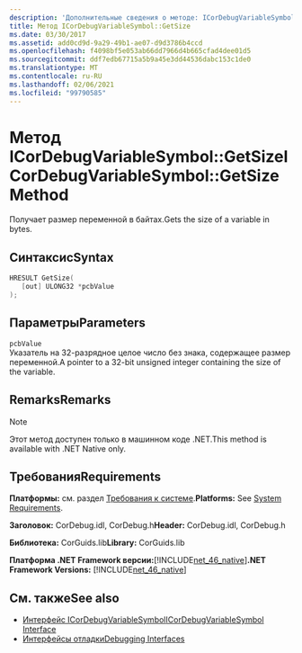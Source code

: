 ```yaml
---
description: 'Дополнительные сведения о методе: ICorDebugVariableSymbol:: resize'
title: Метод ICorDebugVariableSymbol::GetSize
ms.date: 03/30/2017
ms.assetid: add0cd9d-9a29-49b1-ae07-d9d3786b4ccd
ms.openlocfilehash: f4098bf5e053ab66dd7966d4b665cfad4dee01d5
ms.sourcegitcommit: ddf7edb67715a5b9a45e3dd44536dabc153c1de0
ms.translationtype: MT
ms.contentlocale: ru-RU
ms.lasthandoff: 02/06/2021
ms.locfileid: "99790585"
---
```

# <a name="icordebugvariablesymbolgetsize-method"></a><span data-ttu-id="49b67-103">Метод ICorDebugVariableSymbol::GetSize</span><span class="sxs-lookup"><span data-stu-id="49b67-103">ICorDebugVariableSymbol::GetSize Method</span></span>

<span data-ttu-id="49b67-104">Получает размер переменной в байтах.</span><span class="sxs-lookup"><span data-stu-id="49b67-104">Gets the size of a variable in bytes.</span></span>  
  
## <a name="syntax"></a><span data-ttu-id="49b67-105">Синтаксис</span><span class="sxs-lookup"><span data-stu-id="49b67-105">Syntax</span></span>  
  
```cpp  
HRESULT GetSize(  
   [out] ULONG32 *pcbValue  
);  
```  
  
## <a name="parameters"></a><span data-ttu-id="49b67-106">Параметры</span><span class="sxs-lookup"><span data-stu-id="49b67-106">Parameters</span></span>  

 `pcbValue`  
 <span data-ttu-id="49b67-107">Указатель на 32-разрядное целое число без знака, содержащее размер переменной.</span><span class="sxs-lookup"><span data-stu-id="49b67-107">A pointer to a 32-bit unsigned integer containing the size of the variable.</span></span>  
  
## <a name="remarks"></a><span data-ttu-id="49b67-108">Remarks</span><span class="sxs-lookup"><span data-stu-id="49b67-108">Remarks</span></span>  
  
> [!NOTE]
> <span data-ttu-id="49b67-109">Этот метод доступен только в машинном коде .NET.</span><span class="sxs-lookup"><span data-stu-id="49b67-109">This method is available with .NET Native only.</span></span>  
  
## <a name="requirements"></a><span data-ttu-id="49b67-110">Требования</span><span class="sxs-lookup"><span data-stu-id="49b67-110">Requirements</span></span>  

 <span data-ttu-id="49b67-111">**Платформы:** см. раздел [Требования к системе](../../get-started/system-requirements.md).</span><span class="sxs-lookup"><span data-stu-id="49b67-111">**Platforms:** See [System Requirements](../../get-started/system-requirements.md).</span></span>  
  
 <span data-ttu-id="49b67-112">**Заголовок:** CorDebug.idl, CorDebug.h</span><span class="sxs-lookup"><span data-stu-id="49b67-112">**Header:** CorDebug.idl, CorDebug.h</span></span>  
  
 <span data-ttu-id="49b67-113">**Библиотека:** CorGuids.lib</span><span class="sxs-lookup"><span data-stu-id="49b67-113">**Library:** CorGuids.lib</span></span>  
  
 <span data-ttu-id="49b67-114">**Платформа .NET Framework версии:**[!INCLUDE[net_46_native](../../../../includes/net-46-native-md.md)]</span><span class="sxs-lookup"><span data-stu-id="49b67-114">**.NET Framework Versions:** [!INCLUDE[net_46_native](../../../../includes/net-46-native-md.md)]</span></span>  
  
## <a name="see-also"></a><span data-ttu-id="49b67-115">См. также</span><span class="sxs-lookup"><span data-stu-id="49b67-115">See also</span></span>

- [<span data-ttu-id="49b67-116">Интерфейс ICorDebugVariableSymbol</span><span class="sxs-lookup"><span data-stu-id="49b67-116">ICorDebugVariableSymbol Interface</span></span>](icordebugvariablesymbol-interface.md)
- [<span data-ttu-id="49b67-117">Интерфейсы отладки</span><span class="sxs-lookup"><span data-stu-id="49b67-117">Debugging Interfaces</span></span>](debugging-interfaces.md)
